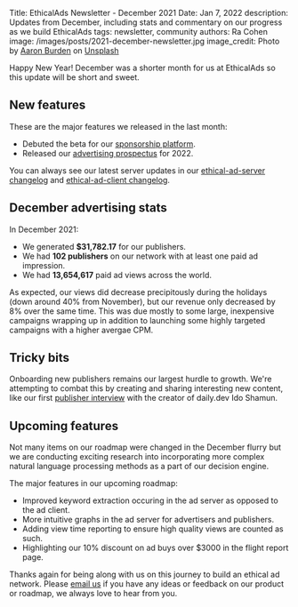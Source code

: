 Title: EthicalAds Newsletter - December 2021
Date: Jan 7, 2022
description: Updates from December, including stats and commentary on our progress as we build EthicalAds
tags: newsletter, community
authors: Ra Cohen
image: /images/posts/2021-december-newsletter.jpg
image_credit: <span>Photo by <a href="https://unsplash.com/@aaronburden?utm_source=unsplash&utm_medium=referral&utm_content=creditCopyText">Aaron Burden</a> on <a href="https://unsplash.com/s/photos/winter?utm_source=unsplash&utm_medium=referral&utm_content=creditCopyText">Unsplash</a></span>

Happy New Year! December was a shorter month for us at EthicalAds so this update will be short and sweet. 

## New features

These are the major features we released in the last month:

* Debuted the beta for our [sponsorship platform](https://www.ethicalads.io/sponsorship-platform/).
* Released our [advertising prospectus](https//www.ethicalads.io/prospectus/ethicalads-advertiser-prospectus.pdf) for 2022.

You can always see our latest server updates in our [ethical-ad-server changelog](https://ethical-ad-server.readthedocs.io/en/latest/developer/changelog.html) and [ethical-ad-client changelog](https://ethical-ad-client.readthedocs.io/en/latest/changelog.html).


## December advertising stats

In December 2021:

* We generated **$31,782.17** for our publishers.
* We had **102 publishers** on our network with at least one paid ad impression.
* We had **13,654,617** paid ad views across the world.

As expected, our views did decrease precipitously during the holidays (down around 40% from November),
but our revenue only decreased by 8% over the same time.
This was due mostly to some large, inexpensive campaigns wrapping up
in addition to launching some highly targeted campaigns with a higher avergae CPM. 

## Tricky bits

Onboarding new publishers remains our largest hurdle to growth.
We're attempting to combat this by creating and sharing interesting new content,
like our first [publisher interview](https://www.ethicalads.io/blog/2022/01/publisher-spotlight-series-ido-shamun-from-dailydev/) with the creator of daily.dev Ido Shamun.

## Upcoming features

Not many items on our roadmap were changed in the December flurry but 
we are conducting exciting research into incorporating more complex natural language processing methods as a part of our decision engine.

The major features in our upcoming roadmap:

* Improved keyword extraction occuring in the ad server as opposed to the ad client.
* More intuitive graphs in the ad server for advertisers and publishers.
* Adding view time reporting to ensure high quality views are counted as such.
* Highlighting our 10% discount on ad buys over $3000 in the flight report page.



Thanks again for being along with us on this journey to build an ethical ad network.
Please [email us](mailto:ads@ethicalads.io) if you have any ideas or feedback on our product or roadmap,
we always love to hear from you.
